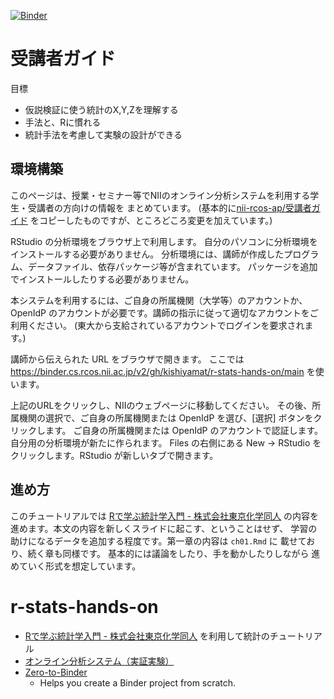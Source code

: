 [![Binder](https://binder.cs.rcos.nii.ac.jp/badge_logo.svg)](https://binder.cs.rcos.nii.ac.jp/v2/gh/kishiyamat/r-stats-hands-on/HEAD)

# 受講者ガイド

目標

- 仮説検証に使う統計のX,Y,Zを理解する
- 手法と、Rに慣れる
- 統計手法を考慮して実験の設計ができる

## 環境構築

このページは、授業・セミナー等でNIIのオンライン分析システムを利用する学生・受講者の方向けの情報を
まとめています。
(基本的に[nii-rcos-ap/受講者ガイド](https://meatwiki.nii.ac.jp/confluence/pages/viewpage.action?pageId=67614937)
をコピーしたものですが、ところどころ変更を加えています。)

RStudio の分析環境をブラウザ上で利用します。
自分のパソコンに分析環境をインストールする必要がありません。
分析環境には、講師が作成したプログラム、データファイル、依存パッケージ等が含まれています。
パッケージを追加でインストールしたりする必要がありません。

本システムを利用するには、ご自身の所属機関（大学等）のアカウントか、
OpenIdP のアカウントが必要です。講師の指示に従って適切なアカウントをご利用ください。
(東大から支給されているアカウントでログインを要求されます。)

講師から伝えられた URL をブラウザで開きます。
ここでは https://binder.cs.rcos.nii.ac.jp/v2/gh/kishiyamat/r-stats-hands-on/main
を使います。

上記のURLをクリックし、NIIのウェブページに移動してください。
その後、所属機関の選択で、ご自身の所属機関または OpenIdP を選び、[選択] ボタンをクリックします。
ご自身の所属機関または OpenIdP のアカウントで認証します。
自分用の分析環境が新たに作られます。
Files の右側にある New → RStudio をクリックします。RStudio が新しいタブで開きます。

## 進め方

このチュートリアルでは
[Rで学ぶ統計学入門 - 株式会社東京化学同人](http://www.tkd-pbl.com/book/b279683.html)
の内容を進めます。本文の内容を新しくスライドに起こす、ということはせず、
学習の助けになるデータを追加する程度です。第一章の内容は `ch01.Rmd` に
載せており、続く章も同様です。
基本的には議論をしたり、手を動かしたりしながら
進めていく形式を想定しています。

# r-stats-hands-on

- [Rで学ぶ統計学入門 - 株式会社東京化学同人](http://www.tkd-pbl.com/book/b279683.html) を利用して統計のチュートリアル
- [オンライン分析システム（実証実験）](https://meatwiki.nii.ac.jp/confluence/pages/viewpage.action?pageId=48137275)
- [Zero-to-Binder](https://the-turing-way.netlify.app/communication/binder/zero-to-binder.html)
    - Helps you create a Binder project from scratch.
